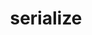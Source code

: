 ---
title: "serialize"
template: index.jade
arguments:
    model:
        required: true
        description: used when creating object hash with url parameters
description: converts model into parameters for the url
return: hash object
---